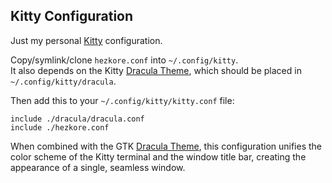 ## Kitty Configuration
Just my personal [Kitty](https://github.com/kovidgoyal/kitty) configuration.

Copy/symlink/clone `hezkore.conf` into `~/.config/kitty`.\
It also depends on the Kitty [Dracula Theme](https://draculatheme.com/kitty), which should be placed in `~/.config/kitty/dracula`.

Then add this to your `~/.config/kitty/kitty.conf` file:
```
include ./dracula/dracula.conf
include ./hezkore.conf
```

When combined with the GTK [Dracula Theme](https://draculatheme.com/gtk), this configuration unifies the color scheme of the Kitty terminal and the window title bar, creating the appearance of a single, seamless window.